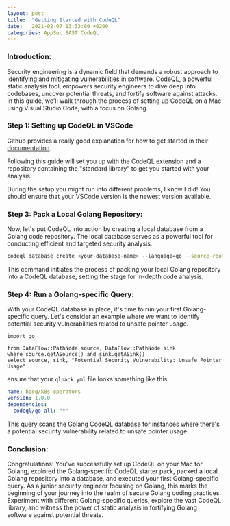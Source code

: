 ```yaml
---
layout: post
title:  "Getting Started with CodeQL"
date:   2021-02-07 13:33:00 +0200
categories: AppSec SAST CodeQL
---
```


### Introduction:

Security engineering is a dynamic field that demands a robust approach to identifying and mitigating vulnerabilities in software. CodeQL, a powerful static analysis tool, empowers security engineers to dive deep into codebases, uncover potential threats, and fortify software against attacks. In this guide, we'll walk through the process of setting up CodeQL on a Mac using Visual Studio Code, with a focus on Golang.

### Step 1: Setting up CodeQL in VSCode

Github provides a really good explanation for how to get started in their [documentation](https://codeql.github.com/docs/codeql-for-visual-studio-code/setting-up-codeql-in-visual-studio-code/).

Following this guide will set you up with the CodeQL extension and a repository containing the "standard library" to get you started with your analysis.

During the setup you might run into different problems, I know I did! 
You should ensure that your VSCode version is the newest version available.



### Step 3: Pack a Local Golang Repository:

Now, let's put CodeQL into action by creating a local database from a Golang code repository. The local database serves as a powerful tool for conducting efficient and targeted security analysis.

```bash
codeql database create <your-database-name> --language=go --source-root=<path-to-your-local-golang-repository>
```

This command initiates the process of packing your local Golang repository into a CodeQL database, setting the stage for in-depth code analysis.

### Step 4: Run a Golang-specific Query:

With your CodeQL database in place, it's time to run your first Golang-specific query. Let's consider an example where we want to identify potential security vulnerabilities related to unsafe pointer usage.

```ql
import go

from DataFlow::PathNode source, DataFlow::PathNode sink
where source.getASource() and sink.getASink()
select source, sink, "Potential Security Vulnerability: Unsafe Pointer Usage"
```

ensure that your `qlpack.yml` file looks something like this:

```yaml
name: hoeg/k8s-operators
version: 1.0.0
dependencies:
  codeql/go-all: "*"
```

This query scans the Golang CodeQL database for instances where there's a potential security vulnerability related to unsafe pointer usage.

### Conclusion:

Congratulations! You've successfully set up CodeQL on your Mac for Golang, explored the Golang-specific CodeQL starter pack, packed a local Golang repository into a database, and executed your first Golang-specific query. As a junior security engineer focusing on Golang, this marks the beginning of your journey into the realm of secure Golang coding practices. Experiment with different Golang-specific queries, explore the vast CodeQL library, and witness the power of static analysis in fortifying Golang software against potential threats.
